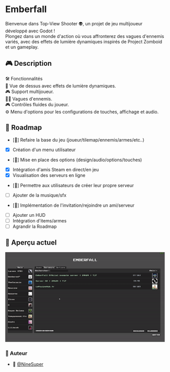 # Emberfall

Bienvenue dans Top-View Shooter 👽, un projet de jeu multijoueur développé avec Godot ! </br> 
Plongez dans un monde d'action où vous affronterez des vagues d'ennemis variés, avec des effets de lumière dynamiques inspirés de Project Zomboid et un gameplay.

## 🎮 Description

🛠️ Fonctionnalités </br>
🌟 Vue de dessus avec effets de lumière dynamiques. </br>
🎮 Support multijoueur. </br>
🧟‍♂️ Vagues d'ennemis. </br>
🎮 Contrôles fluides du joueur. </br>
⚙️ Menu d'options pour les configurations de touches, affichage et audio. </br>

## 📅 Roadmap

- [🚧] Refaire la base du jeu (joueur/tilemap/ennemis/armes/etc..) </br>
- [x] Création d'un menu utilisateur </br>
- [🚧] Mise en place des options (design/audio/options/touches) </br>
- [x] Intégration d'amis Steam en direct/en jeu </br>
- [x] Visualisation des serveurs en ligne </br>
- [🚧] Permettre aux utilisateurs de créer leur propre serveur </br>
- [ ] Ajouter de la musique/sfx
- [🚧] Implémentation de l'invitation/rejoindre un ami/serveur </br>
- [ ] Ajouter un HUD </br>
- [ ] Intégration d'items/armes </br>
- [ ] Agrandir la Roadmap

## 👀 Aperçu actuel

![cube](./gif/Exemple.gif)

### 📝 Auteur
- 🎫 [@NineSuper](https://www.github.com/NineSuper)
